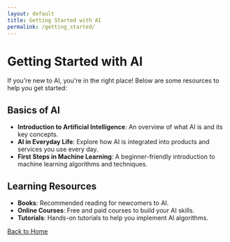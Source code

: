 ```yaml
---
layout: default
title: Getting Started with AI
permalink: /getting_started/
---
```


# Getting Started with AI

If you're new to AI, you're in the right place! Below are some resources to help you get started:

## Basics of AI
- **Introduction to Artificial Intelligence**: An overview of what AI is and its key concepts.
- **AI in Everyday Life**: Explore how AI is integrated into products and services you use every day.
- **First Steps in Machine Learning**: A beginner-friendly introduction to machine learning algorithms and techniques.

## Learning Resources
- **Books**: Recommended reading for newcomers to AI.
- **Online Courses**: Free and paid courses to build your AI skills.
- **Tutorials**: Hands-on tutorials to help you implement AI algorithms.

[Back to Home](index.md)

